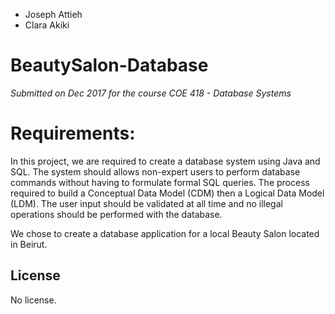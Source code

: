 - Joseph Attieh
- Clara Akiki

# BeautySalon-Database

_Submitted on Dec 2017 for the course COE 418 - Database Systems_

# Requirements:

In this project, we are required to create a database system using Java and SQL. The system should allows non-expert users to perform database commands without having to formulate formal SQL queries. The process required to build a Conceptual Data Model (CDM) then a Logical Data Model (LDM). The user input should be validated at all time and no illegal operations should be performed with the database. 

We chose to create a database application for a local Beauty Salon located in Beirut.


## License
No license.
